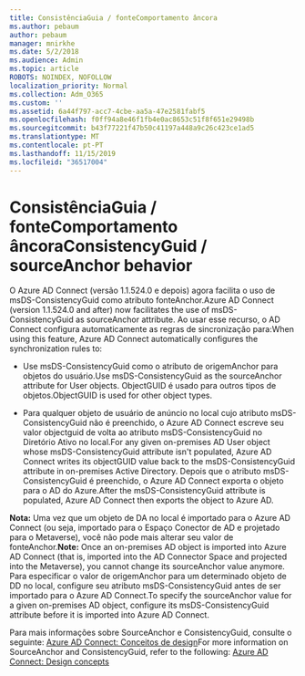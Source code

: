 ```yaml
---
title: ConsistênciaGuia / fonteComportamento âncora
ms.author: pebaum
author: pebaum
manager: mnirkhe
ms.date: 5/2/2018
ms.audience: Admin
ms.topic: article
ROBOTS: NOINDEX, NOFOLLOW
localization_priority: Normal
ms.collection: Adm_O365
ms.custom: ''
ms.assetid: 6a44f797-acc7-4cbe-aa5a-47e2581fabf5
ms.openlocfilehash: f0ff94a8e46f1fb4e0ac8653c51f8f651e29498b
ms.sourcegitcommit: b43f77221f47b50c41197a448a9c26c423ce1ad5
ms.translationtype: MT
ms.contentlocale: pt-PT
ms.lasthandoff: 11/15/2019
ms.locfileid: "36517004"
---
```

# <a name="consistencyguid--sourceanchor-behavior"></a><span data-ttu-id="17f85-102">ConsistênciaGuia / fonteComportamento âncora</span><span class="sxs-lookup"><span data-stu-id="17f85-102">ConsistencyGuid / sourceAnchor behavior</span></span>

<span data-ttu-id="17f85-103">O Azure AD Connect (versão 1.1.524.0 e depois) agora facilita o uso de msDS-ConsistencyGuid como atributo fonteAnchor.</span><span class="sxs-lookup"><span data-stu-id="17f85-103">Azure AD Connect (version 1.1.524.0 and after) now facilitates the use of msDS-ConsistencyGuid as sourceAnchor attribute.</span></span> <span data-ttu-id="17f85-104">Ao usar esse recurso, o AD Connect configura automaticamente as regras de sincronização para:</span><span class="sxs-lookup"><span data-stu-id="17f85-104">When using this feature, Azure AD Connect automatically configures the synchronization rules to:</span></span>
  
- <span data-ttu-id="17f85-105">Use msDS-ConsistencyGuid como o atributo de origemAnchor para objetos do usuário.</span><span class="sxs-lookup"><span data-stu-id="17f85-105">Use msDS-ConsistencyGuid as the sourceAnchor attribute for User objects.</span></span> <span data-ttu-id="17f85-106">ObjectGUID é usado para outros tipos de objetos.</span><span class="sxs-lookup"><span data-stu-id="17f85-106">ObjectGUID is used for other object types.</span></span>
    
- <span data-ttu-id="17f85-107">Para qualquer objeto de usuário de anúncio no local cujo atributo msDS-ConsistencyGuid não é preenchido, o Azure AD Connect escreve seu valor objectguid de volta ao atributo msDS-ConsistencyGuid no Diretório Ativo no local.</span><span class="sxs-lookup"><span data-stu-id="17f85-107">For any given on-premises AD User object whose msDS-ConsistencyGuid attribute isn't populated, Azure AD Connect writes its objectGUID value back to the msDS-ConsistencyGuid attribute in on-premises Active Directory.</span></span> <span data-ttu-id="17f85-108">Depois que o atributo msDS-ConsistencyGuid é preenchido, o Azure AD Connect exporta o objeto para o AD do Azure.</span><span class="sxs-lookup"><span data-stu-id="17f85-108">After the msDS-ConsistencyGuid attribute is populated, Azure AD Connect then exports the object to Azure AD.</span></span>
    
 <span data-ttu-id="17f85-109">**Nota:** Uma vez que um objeto de DA no local é importado para o Azure AD Connect (ou seja, importado para o Espaço Conector de AD e projetado para o Metaverse), você não pode mais alterar seu valor de fonteAnchor.</span><span class="sxs-lookup"><span data-stu-id="17f85-109">**Note:** Once an on-premises AD object is imported into Azure AD Connect (that is, imported into the AD Connector Space and projected into the Metaverse), you cannot change its sourceAnchor value anymore.</span></span> <span data-ttu-id="17f85-110">Para especificar o valor de origemAnchor para um determinado objeto de DD no local, configure seu atributo msDS-ConsistencyGuid antes de ser importado para o Azure AD Connect.</span><span class="sxs-lookup"><span data-stu-id="17f85-110">To specify the sourceAnchor value for a given on-premises AD object, configure its msDS-ConsistencyGuid attribute before it is imported into Azure AD Connect.</span></span> 
  
<span data-ttu-id="17f85-111">Para mais informações sobre SourceAnchor e ConsistencyGuid, consulte o seguinte: [Azure AD Connect: Conceitos de design](https://docs.microsoft.com/azure/active-directory/connect/active-directory-aadconnect-design-concepts)</span><span class="sxs-lookup"><span data-stu-id="17f85-111">For more information on SourceAnchor and ConsistencyGuid, refer to the following: [Azure AD Connect: Design concepts](https://docs.microsoft.com/azure/active-directory/connect/active-directory-aadconnect-design-concepts)</span></span>
  

